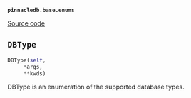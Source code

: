 **`pinnacledb.base.enums`** 

[Source code](https://github.com/SuperDuperDB/pinnacledb/blob/main/pinnacledb/base/enums.py)

## `DBType` 

```python
DBType(self,
     *args,
     **kwds)
```
DBType is an enumeration of the supported database types.

